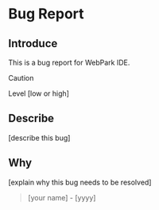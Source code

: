# Bug Report
## Introduce
This is a bug report for WebPark IDE.  

> [!CAUTION]
> Level [low or high]  

## Describe
[describe this bug]  

## Why
[explain why this bug needs to be resolved]  

> [your name] - [yyyy]  
